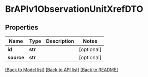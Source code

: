 # BrAPIv1ObservationUnitXrefDTO

## Properties
Name | Type | Description | Notes
------------ | ------------- | ------------- | -------------
**id** | **str** |  | [optional] 
**source** | **str** |  | [optional] 

[[Back to Model list]](../README.md#documentation-for-models) [[Back to API list]](../README.md#documentation-for-api-endpoints) [[Back to README]](../README.md)


